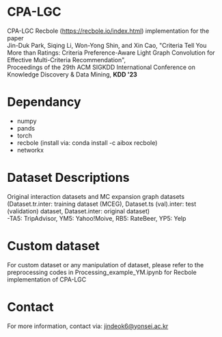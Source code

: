 # CPA-LGC
CPA-LGC Recbole (https://recbole.io/index.html) implementation for the paper   
Jin-Duk Park, Siqing Li, Won-Yong Shin, and Xin Cao,
"Criteria Tell You More than Ratings: Criteria Preference-Aware Light Graph Convolution for Effective Multi-Criteria Recommendation",   
Proceedings of the 29th ACM SIGKDD International Conference on Knowledge Discovery & Data Mining, **KDD '23**



# Dependancy
- numpy
- pands
- torch
- recbole (install via: conda install -c aibox recbole)
- networkx


# Dataset Descriptions
Original interaction datasets and MC expansion graph datasets    
(Dataset.tr.inter: training dataset (MCEG),  Dataset.ts (val).inter: test (validation) dataset, Dataset.inter: original dataset)   
-TA5: TripAdvisor, YM5: Yahoo!Moive, RB5: RateBeer, YP5: Yelp   

# Custom dataset
For custom dataset or any manipulation of dataset, 
please refer to the preprocessing codes in Processing_example_YM.ipynb for Recbole implementation of CPA-LGC

# Contact
For more information, contact via: jindeok6@yonsei.ac.kr

